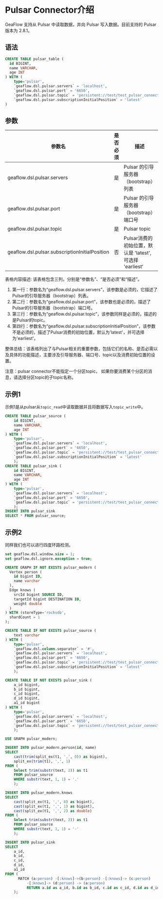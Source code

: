 # Pulsar Connector介绍
GeaFlow 支持从 Pulsar 中读取数据，并向 Pulsar 写入数据。目前支持的 Pulsar 版本为 2.8.1。
## 语法
```sql
CREATE TABLE pulsar_table (
  id BIGINT,
  name VARCHAR,
  age INT
) WITH (
	type='pulsar',
    `geaflow.dsl.pulsar.servers` = 'localhost',
    `geaflow.dsl.pulsar.port` = '6650',
    `geaflow.dsl.pulsar.topic` = 'persistent://test/test_pulsar_connector/topic_read',
    `geaflow.dsl.pulsar.subscriptionInitialPosition` = 'latest'
)
```
## 参数

| 参数名 | 是否必须 | 描述 |
| -------- | -------- | -------- |
| geaflow.dsl.pulsar.servers     | 是     | Pulsar 的引导服务器（bootstrap）列表     |
| geaflow.dsl.pulsar.port     | 是     | Pulsar 的引导服务器（bootstrap）端口号     |
| geaflow.dsl.pulsar.topic     | 是     | Pulsar topic|
| geaflow.dsl.pulsar.subscriptionInitialPosition     | 否     | Pulsar消费的初始位置，默认是 'latest', 可选择 'earliest‘|
表格内容描述: 
该表格包含三列，分别是“参数名”、“是否必须”和“描述”。 

1. 第一行：参数名为“geaflow.dsl.pulsar.servers”，该参数是必须的，它描述了Pulsar的引导服务器（bootstrap）列表。
2. 第二行：参数名为“geaflow.dsl.pulsar.port”，该参数也是必须的，描述了Pulsar的引导服务器（bootstrap）端口号。
3. 第三行：参数名为“geaflow.dsl.pulsar.topic”，该参数同样是必须的，描述的是Pulsar的topic。
4. 第四行：参数名为“geaflow.dsl.pulsar.subscriptionInitialPosition”，该参数不是必须的，描述了Pulsar消费的初始位置，默认为'latest'，并可选择为'earliest'。

整体总结：该表格列出了与Pulsar相关的重要参数，包括它们的名称、是否必需以及具体的功能描述，主要涉及引导服务器、端口号、topic以及消费初始位置的设置。

注意：pulsar connector不能指定一个分区topic， 如果你要消费某个分区的消息，请选择分区topic的子topic名称。

## 示例1
示例1是从pulsar从`topic_read`中读取数据并且将数据写入`topic_write`中。
```sql
CREATE TABLE pulsar_source (
    id BIGINT,
    name VARCHAR,
    age INT
) WITH (
    type='pulsar',
    `geaflow.dsl.pulsar.servers` = 'localhost',
    `geaflow.dsl.pulsar.port` = '6650',
    `geaflow.dsl.pulsar.topic` = 'persistent://test/test_pulsar_connector/topic_read',
    `geaflow.dsl.pulsar.subscriptionInitialPosition` = 'latest'
    );
CREATE TABLE pulsar_sink (
    id BIGINT,
    name VARCHAR,
    age INT
) WITH (
    type='pulsar',
    `geaflow.dsl.pulsar.servers` = 'localhost',
    `geaflow.dsl.pulsar.port` = '6650',
    `geaflow.dsl.pulsar.topic` = 'persistent://test/test_pulsar_connector/topic_write'
    );
INSERT INTO pulsar_sink
SELECT * FROM pulsar_source;
```
## 示例2
同样我们也可以进行四度环路检测。
```sql
set geaflow.dsl.window.size = 1;
set geaflow.dsl.ignore.exception = true;

CREATE GRAPH IF NOT EXISTS pulsar_modern (
  Vertex person (
    id bigint ID,
    name varchar
  ),
  Edge knows (
    srcId bigint SOURCE ID,
    targetId bigint DESTINATION ID,
    weight double
  )
) WITH (storeType='rocksdb',
  shardCount = 1
);

CREATE TABLE IF NOT EXISTS pulsar_source (
    text varchar
) WITH (
    type='pulsar',
    `geaflow.dsl.column.separator` = '#',
    `geaflow.dsl.pulsar.servers` = 'localhost',
    `geaflow.dsl.pulsar.port` = '6650',
    `geaflow.dsl.pulsar.topic` = 'persistent://test/test_pulsar_connector/topic_read',
    `geaflow.dsl.pulsar.subscriptionInitialPosition` = 'latest'
    );

CREATE TABLE IF NOT EXISTS pulsar_sink (
    a_id bigint,
    b_id bigint,
    c_id bigint,
    d_id bigint,
    a1_id bigint
) WITH (
    type='pulsar',
    `geaflow.dsl.pulsar.servers` = 'localhost',
    `geaflow.dsl.pulsar.port` = '6650',
    `geaflow.dsl.pulsar.topic` = 'persistent://test/test_pulsar_connector/topic_write'
    );

USE GRAPH pulsar_modern;

INSERT INTO pulsar_modern.person(id, name)
SELECT
    cast(trim(split_ex(t1, ',', 0)) as bigint),
    split_ex(trim(t1), ',', 1)
FROM (
    Select trim(substr(text, 2)) as t1
    FROM pulsar_source
    WHERE substr(text, 1, 1) = '.'
    );

INSERT INTO pulsar_modern.knows
SELECT
    cast(split_ex(t1, ',', 0) as bigint),
    cast(split_ex(t1, ',', 1) as bigint),
    cast(split_ex(t1, ',', 2) as double)
FROM (
    Select trim(substr(text, 2)) as t1
    FROM pulsar_source
    WHERE substr(text, 1, 1) = '-'
    );

INSERT INTO pulsar_sink
SELECT
    a_id,
    b_id,
    c_id,
    d_id,
    a1_id
FROM (
      MATCH (a:person) -[:knows]->(b:person) -[:knows]-> (c:person)
          -[:knows]-> (d:person) -> (a:person)
          RETURN a.id as a_id, b.id as b_id, c.id as c_id, d.id as d_id, a.id as a1_id
    );
```
